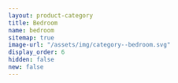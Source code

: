 ```yaml
---
layout: product-category
title: Bedroom
name: bedroom
sitemap: true
image-url: "/assets/img/category--bedroom.svg"
display_order: 6
hidden: false
new: false
---
```


